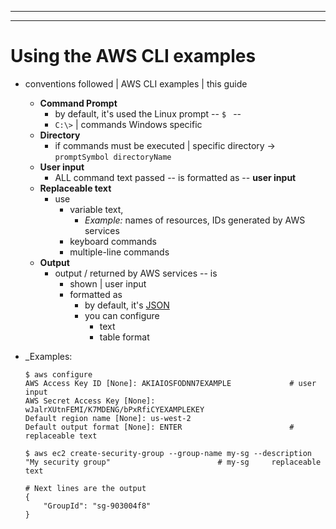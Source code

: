 --------

--------

# Using the AWS CLI examples<a name="welcome-examples"></a>

* conventions followed | AWS CLI examples | this guide
  * **Command Prompt**
    * by default, it's used the Linux prompt -- `$ ` --
    * `C:\>` | commands Windows specific
  * **Directory**
    * if commands must be executed | specific directory -> `promptSymbol directoryName`
  * **User input**
    * ALL command text passed -- is formatted as -- **user input**
  * **Replaceable text**
    * use
      * variable text,
        * _Example:_ names of resources, IDs generated by AWS services
      * keyboard commands
      * multiple\-line commands 
  * **Output**
    * output / returned by AWS services -- is
      * shown | user input
      * formatted as
        * by default, it's [JSON](https://json.org)
        * you can configure
          * text
          * table format
* _Examples:

   ```
   $ aws configure
   AWS Access Key ID [None]: AKIAIOSFODNN7EXAMPLE             # user input
   AWS Secret Access Key [None]: wJalrXUtnFEMI/K7MDENG/bPxRfiCYEXAMPLEKEY
   Default region name [None]: us-west-2
   Default output format [None]: ENTER                        # replaceable text 
   ```

    ```
    $ aws ec2 create-security-group --group-name my-sg --description "My security group"                        # my-sg     replaceable text
    
    # Next lines are the output
    {
        "GroupId": "sg-903004f8"
    }
    ```